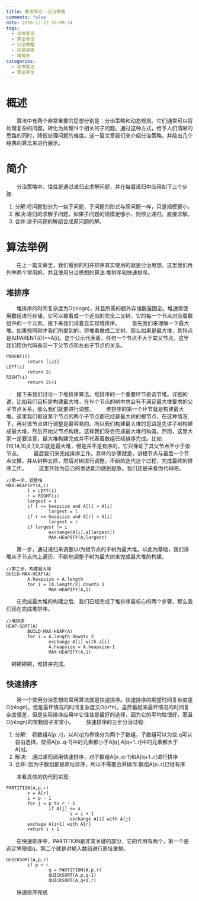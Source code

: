```yaml
---
title: 算法导论--分治策略
comments: false
date: 2016-12-12 10:09:14
tags:
  - 读书笔记
  - 算法导论
  - 分治策略
  - 快速排序
  - 堆排序
categories:
  - 读书笔记
  - 算法导论
---
```


# 概述
　　算法中有两个非常重要的思想分别是：分治策略和动态规划。它们通常可以将处理复杂的问题，转化为处理Ｎ个相关的子问题。通过这种方式，给予人们清晰的思路的同时，降低处理问题的难度。这一篇文章我们来介绍分治策略，并给出几个经典的算法来进行展示。

# 简介
　　分治策略中，往往是通过递归去求解问题，并在每层递归中应用如下三个步骤:
1. 分解:将问题划分为一些子问题，子问题的形式与原问题一样，只是规模更小。
2. 解决:递归的求解子问题，如果子问题的规模足够小，则停止递归，直接求解。
3. 合并:讲子问题的解组合成原问题的解。

<!--more-->

# 算法举例
　　在上一篇文章里，我们看到的归并排序其实使用的就是分治思想。这里我们再列举两个常用的，并且使用分治思想的算法:堆排序和快速排序。
## 堆排序
　　堆排序的时间复杂度为O(nlogn)，并且所需的额外存储数量固定。堆通常使用数组进行存储，它可以被看成一个近似的完全二叉树，它的每一个节点对应着数组中的一个元素。接下来我们试着去实现堆排序。
　　首先我们来理解一下最大堆。如果按照刚才我们所提到的，将堆看做成二叉树。那么如果是最大堆，其特点是A[PARENT(i)]>=A[i]。这个公示代表着，任何一个节点不大于其父节点。这里我们用伪代码表示一下父节点和左右子节点的关系。
```
PARENT(i)
        return [i/2]
LEFT(i)
        return 2i
RIGHT(i)
        return 2i+1
```
　　接下来我们讨论一下堆排序算法。堆排序的一个重要环节是调节堆。详细的说，比如我们目标是构建最大堆，在Ｎ个节点的树中总会有不满足最大堆要求的父子节点关系，那么我们就要进行调整。
　　堆排序的第一个环节就是构建最大堆。这里我们假设某个节点的两个子节点都已经是最大树的根节点，在这种情况下，再对该节点进行调整是最容易的。所以我们构建最大堆的思路是先讲子树构建成最大堆，然后开始父节点构建。这样我们将会完成最大堆的构造。然而，这里大家一定要注意，最大堆构建完成并不代表着数组已经排序完成。比如(16,14,10,8,7,9,3)就是最大堆，但是并不是有序的。它只保证了其父节点不小于该节点。
　　最后我们来完成排序工作。具体的步骤就是，讲根节点与最后一个节点交换，并从树种去除，然后对树进行调整。不断的迭代这个过程，完成最终的排序工作。
　　这里开始为自己的表达能力感到捉急。我们还是来看伪代码吧。
```
//第一步，调整堆
MAX-HEAPIFY(A,i)
        l = LEFT(i)
        r = RIGHT(i)
        largest = i
        if l <= heapsize and A[l] > A[i]
                largest = l
        if r <= heapsize and A[r] > A[i]
                largest = r
        if largest != i
                exchange(A[i],a[largest])
                MAX-HEAPIFY(A,largest)
```
　　第一步，通过递归来调整以i为根节点的子树为最大堆。以此为基础，我们讲堆从子节点向上遍历，不断地调整子树为最大树来完成最大堆的构建。
```
//第二步，构建最大堆
BUILD-MAX-HEAP(A)
        A.heapsize = A.length
        for i = [A.length/2] downto 1
                MAX-HEAPIFY(A,i)
```
　　在完成最大堆的构建之后，我们已经完成了堆排序最核心的两个步骤，那么我们现在完成堆排序。
```
//堆排序
HEAP-SORT(A)
        BUILD-MAX-HEAP(A)
        for i = A.length downto 2
                exchange A[i] with a[i]
                A.heapsize = A.heapsize-1
                MAX-HEAPIFY(A,1)
```
  　锵锵锵锵，堆排序完成。

## 快速排序
　　另一个使用分治思想的常用算法就是快速排序。快速排序的期望时间复杂度是O(nlogn)。但是最坏情况的时间复杂度又O(n*n)。虽然看起来最坏情况的时间复杂度很差，但是实际排序应用中它往往是最好的选择，因为它的平均性很好，而且O(nlogn)的常数因子非常小。
　　快速排序的三步分治过程:
1. 分解:　将数组A[p..r]，以A[q]为界换分为两个子数组，子数组可以为空,q可以自由选择。使得A[p..q-1]中的元素都小于A[q],A[q+1..r]中的元素都大于A[q]。
2. 解决:　通过递归调用快速排序，对子数组A[p..q-1]和A[q+1..r]进行排序
3. 合并: 因为子数组都是原址排序，所以不需要合并操作:数组A[p..r]已经有序

　　来看具体的伪代码实现:
```
PARTITION(A,p,r)
        x = A[r]
        i = p - 1
        for j = p to r - 1
                if A[j] <= x
                        i = i + 1
                        exchange A[i] with A[j]
        exchage A[i+1] with A[r]
        return i + 1
```
　　在快速排序中，PARTITION是非常关键的部分，它的作用有两个，第一个是选定界限值q，第二个就是对输入数组进行原址重排。
```
QUICKSORT(A,p,r)
        if p < r
                q = PARTITION(A,p,r)
                QUICKSORT(A,p,q-1)
                QUICKSORT(A,q+1,r)
```
　　快速排序完成
